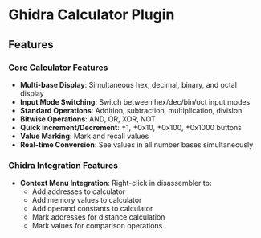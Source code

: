 # Ghidra Calculator Plugin

## Features

### Core Calculator Features
- **Multi-base Display**: Simultaneous hex, decimal, binary, and octal display
- **Input Mode Switching**: Switch between hex/dec/bin/oct input modes
- **Standard Operations**: Addition, subtraction, multiplication, division
- **Bitwise Operations**: AND, OR, XOR, NOT
- **Quick Increment/Decrement**: ±1, ±0x10, ±0x100, ±0x1000 buttons
- **Value Marking**: Mark and recall values
- **Real-time Conversion**: See values in all number bases simultaneously

### Ghidra Integration Features
- **Context Menu Integration**: Right-click in disassembler to:
  - Add addresses to calculator
  - Add memory values to calculator
  - Add operand constants to calculator
  - Mark addresses for distance calculation
  - Mark values for comparison operations

